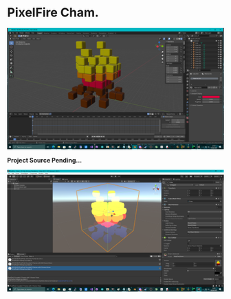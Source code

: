 # PixelFire Cham.

![screenshot](https://github.com/themindvirus/pixelfire/blob/cham/cham.png)

**Project Source Pending...**

![screenshot](https://github.com/themindvirus/pixelfire/blob/cham/chamallow.png)